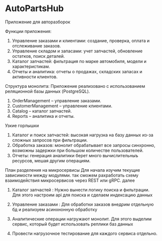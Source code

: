 # AutoPartsHub
Приложение для авторазборок 

Функции приложения:
1. Управление заказами и клиентами: создание, проверка, оплата и отслеживание заказов.
2. Управление складом и запасами: учет запчастей, обновление остатков, поиск деталей.
3. Каталог запчастей: фильтрация по марке автомобиля, модели и характеристикам.
4. Отчеты и аналитика: отчеты о продажах, складских запасах и активности клиентов.

Структура монолита:
Приложение реализовано с использованием реляционной базы данных (PostgreSQL).
1. OrderManagement – управление заказами.
2. CustomerManagement – управление клиентами.
3. Catalog – каталог запчастей.
4. Reports – аналитика и отчеты.

Узкие горлышки
1. Каталог и поиск запчастей: высокая нагрузка на базу данных из-за сложных запросов при фильтрации.
2. Обработка заказов: монолит обрабатывает все запросы синхронно, возможны задержки при большом количестве пользователей.
3. Отчеты: генерация аналитики берет много вычислительныъ ресурсов, мешая другим операциям.


План разделения на микросервисы
Для начала изучим текущие зависимости между модулями. так сможем рахработать схему взаимодействия микросервисов через REST или gRPC.
далее
1. Каталог запчастей :
Нужно вынести логику поиска и фильтрации. Для этого настроим api для поиска и сделаем индексацию данных

2. Управление заказами :
Для обработки заказов внедрим отдельную бд и реализуем асинхнонную обработку

3. Аналитические операции нагружают монолит. Для этого выделим сервис, который будет использовать реплики баз данных 

4. Провести нагрузочное тестирование для каждого сервиса отдельно.
